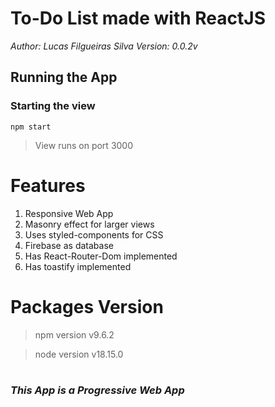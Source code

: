 # To-Do List made with ReactJS
*Author: Lucas Filgueiras Silva*
*Version: 0.0.2v*


## Running the App
### Starting the view
`npm start`
>View runs on port 3000

# Features
1. Responsive Web App
2. Masonry effect for larger views
3. Uses styled-components for CSS
4. Firebase as database
5. Has React-Router-Dom implemented
6. Has toastify implemented


# Packages Version
> npm version v9.6.2

> node version v18.15.0

#
### *This App is a Progressive Web App*